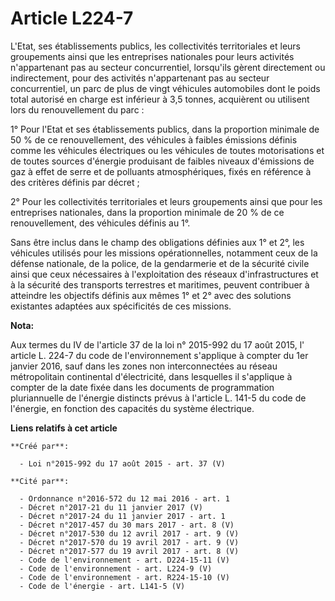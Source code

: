 # Article L224-7

L'Etat, ses établissements publics, les collectivités territoriales et leurs groupements ainsi que les entreprises nationales
pour leurs activités n'appartenant pas au secteur concurrentiel, lorsqu'ils gèrent directement ou indirectement, pour des
activités n'appartenant pas au secteur concurrentiel, un parc de plus de vingt véhicules automobiles dont le poids total
autorisé en charge est inférieur à 3,5 tonnes, acquièrent ou utilisent lors du renouvellement du parc :

1° Pour l'Etat et ses établissements publics, dans la proportion minimale de 50 % de ce renouvellement, des véhicules à
faibles émissions définis comme les véhicules électriques ou les véhicules de toutes motorisations et de toutes sources
d'énergie produisant de faibles niveaux d'émissions de gaz à effet de serre et de polluants atmosphériques, fixés en
référence à des critères définis par décret ;

2° Pour les collectivités territoriales et leurs groupements ainsi que pour les entreprises nationales, dans la proportion
minimale de 20 % de ce renouvellement, des véhicules définis au 1°.

Sans être inclus dans le champ des obligations définies aux 1° et 2°, les véhicules utilisés pour les missions
opérationnelles, notamment ceux de la défense nationale, de la police, de la gendarmerie et de la sécurité civile ainsi que
ceux nécessaires à l'exploitation des réseaux d'infrastructures et à la sécurité des transports terrestres et maritimes,
peuvent contribuer à atteindre les objectifs définis aux mêmes 1° et 2° avec des solutions existantes adaptées aux
spécificités de ces missions.

**Nota:**

Aux termes du IV de l'article 37 de la loi n° 2015-992 du 17 août 2015, l' article L. 224-7 du code de l'environnement
s'applique à compter du 1er janvier 2016, sauf dans les zones non interconnectées au réseau métropolitain continental
d'électricité, dans lesquelles il s'applique à compter de la date fixée dans les documents de programmation pluriannuelle de
l'énergie distincts prévus à l'article L. 141-5 du code de l'énergie, en fonction des capacités du système électrique.

**Liens relatifs à cet article**

	**Créé par**:

	  - Loi n°2015-992 du 17 août 2015 - art. 37 (V)

	**Cité par**:

	  - Ordonnance n°2016-572 du 12 mai 2016 - art. 1
	  - Décret n°2017-21 du 11 janvier 2017 (V)
	  - Décret n°2017-24 du 11 janvier 2017 - art. 1
	  - Décret n°2017-457 du 30 mars 2017 - art. 8 (V)
	  - Décret n°2017-530 du 12 avril 2017 - art. 9 (V)
	  - Décret n°2017-570 du 19 avril 2017 - art. 9 (V)
	  - Décret n°2017-577 du 19 avril 2017 - art. 8 (V)
	  - Code de l'environnement - art. D224-15-11 (V)
	  - Code de l'environnement - art. L224-9 (V)
	  - Code de l'environnement - art. R224-15-10 (V)
	  - Code de l'énergie - art. L141-5 (V)
